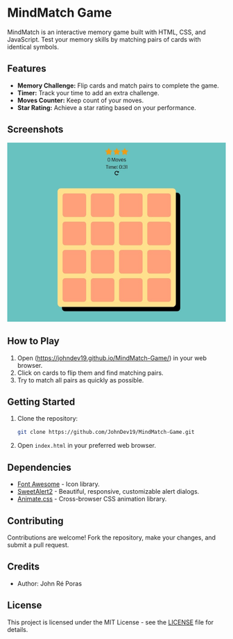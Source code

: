 # MindMatch Game

MindMatch is an interactive memory game built with HTML, CSS, and JavaScript. Test your memory skills by matching pairs of cards with identical symbols.

## Features

- **Memory Challenge:** Flip cards and match pairs to complete the game.
- **Timer:** Track your time to add an extra challenge.
- **Moves Counter:** Keep count of your moves.
- **Star Rating:** Achieve a star rating based on your performance.

## Screenshots

![Game Screenshot](IMG_20240201_200942.jpg)

## How to Play

1. Open (https://johndev19.github.io/MindMatch-Game/) in your web browser.
2. Click on cards to flip them and find matching pairs.
3. Try to match all pairs as quickly as possible.

## Getting Started

1. Clone the repository:

   ```bash
   git clone https://github.com/JohnDev19/MindMatch-Game.git
   ```

2. Open `index.html` in your preferred web browser.

## Dependencies

- [Font Awesome](https://fontawesome.com/) - Icon library.
- [SweetAlert2](https://sweetalert2.github.io/) - Beautiful, responsive, customizable alert dialogs.
- [Animate.css](https://animate.style/) - Cross-browser CSS animation library.

## Contributing

Contributions are welcome! Fork the repository, make your changes, and submit a pull request.

## Credits

- Author: John Ré Poras

## License

This project is licensed under the MIT License - see the [LICENSE](./LICENSE) file for details.
